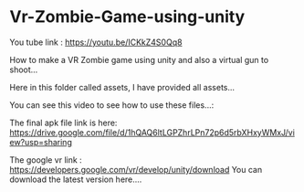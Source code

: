 # Vr-Zombie-Game-using-unity

You tube link : https://youtu.be/ICKkZ4S0Qq8

How to make a VR Zombie game using unity and also a virtual gun to shoot...

Here in this folder called assets, I have provided all assets...

You can see this video to see how to use these files...:

The final apk file link is here: https://drive.google.com/file/d/1hQAQ6ltLGPZhrLPn72p6d5rbXHxyWMxJ/view?usp=sharing

The google vr link : https://developers.google.com/vr/develop/unity/download
You can download the latest version here....
